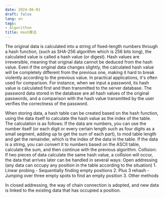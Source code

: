 ```yaml
---
date: 2024-06-01
draft: false
lang: en
tags:
- Algorithsm
title: Hash算法
---
```


The original data is calculated into a string of fixed-length numbers through a hash function, (such as SHA-256 algorithm which is 256 bits long), the calculated value is called a hash value (or digest). Hash values are irreversible, meaning that original data cannot be deduced from the hash value. Even if the original data changes slightly, the calculated hash value will be completely different from the previous one, making it hard to break violently according to the previous value. In practical applications, it's often used for comparison. For instance, when we input a password, its hash value is calculated first and then transmitted to the server database. The password data stored in the database are all hash values of the original passwords, and a comparison with the hash value transmitted by the user verifies the correctness of the password.

When storing data, a hash table can be created based on the hash function, using the data itself to calculate the hash value as the index of the table. The calculation is as follows:
If the data are numbers, you can use the number itself (or each digit or every certain length such as four digits as a small segment, adding up to get the sum of each part), to mod table length and get the remainder, which is the index of the data in the table. If the data is a string, you can convert it to numbers based on the ASCII table, calculate the sum, and then continue with the previous algorithm.
Collision:
If two pieces of data calculate the same hash value, a collision will occur, the data that arrives later can be handled in several ways:
Open addressing (any data can occupy any position in the table according to the situation)
	1. 
Linear probing - Sequentially finding empty positions
	2. 
Plus 3 rehash - Jumping over three empty spots to find an empty position
	3. 
Other methods

In closed addressing, the way of chain connection is adopted, and new data is linked to the existing data that has occupied a position.